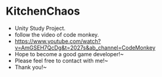 # KitchenChaos

- Unity Study Project.
- follow the video of code monkey.
- https://www.youtube.com/watch?v=AmGSEH7QcDg&t=2027s&ab_channel=CodeMonkey
- Hope to become a good game developer!~
- Please feel free to contact with me!~
- Thank you!~
